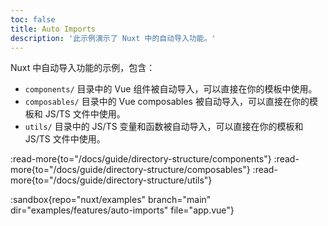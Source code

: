 ```yaml
---
toc: false
title: Auto Imports
description: '此示例演示了 Nuxt 中的自动导入功能。'
---
```


Nuxt 中自动导入功能的示例，包含：

- `components/` 目录中的 Vue 组件被自动导入，可以直接在你的模板中使用。
- `composables/` 目录中的 Vue composables 被自动导入，可以直接在你的模板和 JS/TS 文件中使用。
- `utils/` 目录中的 JS/TS 变量和函数被自动导入，可以直接在你的模板和 JS/TS 文件中使用。

:read-more{to="/docs/guide/directory-structure/components"}
:read-more{to="/docs/guide/directory-structure/composables"}
:read-more{to="/docs/guide/directory-structure/utils"}

:sandbox{repo="nuxt/examples" branch="main" dir="examples/features/auto-imports" file="app.vue"}
